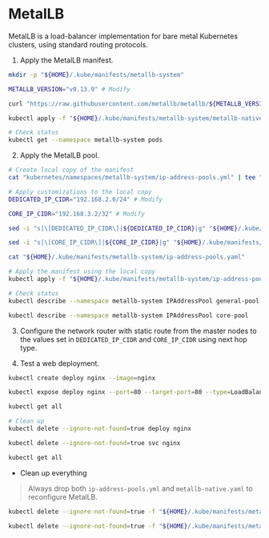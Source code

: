 # MetalLB

MetalLB is a load-balancer implementation for bare metal Kubernetes clusters, using standard routing protocols.

1. Apply the MetalLB manifest.

```sh
mkdir -p "${HOME}/.kube/manifests/metallb-system"

METALLB_VERSION="v0.13.9" # Modify

curl "https://raw.githubusercontent.com/metallb/metallb/${METALLB_VERSION}/config/manifests/metallb-native.yaml" --output "${HOME}/.kube/manifests/metallb-system/metallb-native.yaml"

kubectl apply -f "${HOME}/.kube/manifests/metallb-system/metallb-native.yaml"

# Check status
kubectl get --namespace metallb-system pods
```

2. Apply the MetalLB pool.

```sh
# Create local copy of the manifest
cat "kubernetes/namespaces/metallb-system/ip-address-pools.yml" | tee "${HOME}/.kube/manifests/metallb-system/ip-address-pools.yaml"

# Apply customizations to the local copy
DEDICATED_IP_CIDR="192.168.2.0/24" # Modify

CORE_IP_CIDR="192.168.3.2/32" # Modify

sed -i "s|\[DEDICATED_IP_CIDR\]|${DEDICATED_IP_CIDR}|g" "${HOME}/.kube/manifests/metallb-system/ip-address-pools.yaml"

sed -i "s|\[CORE_IP_CIDR\]|${CORE_IP_CIDR}|g" "${HOME}/.kube/manifests/metallb-system/ip-address-pools.yaml"

cat "${HOME}/.kube/manifests/metallb-system/ip-address-pools.yaml"

# Apply the manifest using the local copy
kubectl apply -f "${HOME}/.kube/manifests/metallb-system/ip-address-pools.yaml"

# Check status
kubectl describe --namespace metallb-system IPAddressPool general-pool

kubectl describe --namespace metallb-system IPAddressPool core-pool
```

3. Configure the network router with static route from the master nodes to the values set in `DEDICATED_IP_CIDR` and `CORE_IP_CIDR` using next hop type.

4. Test a web deployment.

```sh
kubectl create deploy nginx --image=nginx

kubectl expose deploy nginx --port=80 --target-port=80 --type=LoadBalancer

kubectl get all

# Clean up
kubectl delete --ignore-not-found=true deploy nginx

kubectl delete --ignore-not-found=true svc nginx

kubectl get all
```

* Clean up everything

> Always drop both `ip-address-pools.yml` and `metallb-native.yaml` to reconfigure MetalLB.

```sh
kubectl delete --ignore-not-found=true -f "${HOME}/.kube/manifests/metallb-system/ip-address-pools.yaml"

kubectl delete --ignore-not-found=true -f "${HOME}/.kube/manifests/metallb-system/metallb-native.yaml"
```
